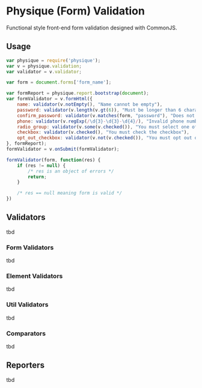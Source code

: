 # Physique (Form) Validation

Functional style front-end form validation designed with CommonJS.

## Usage

```js
var physique = require('physique');
var v = physique.validation;
var validator = v.validator;

var form = document.forms['form_name'];

var formReport = physique.report.bootstrap(document);
var formValidator = v.formHtml({
    name: validator(v.notEmpty(), "Name cannot be empty"),
    password: validator(v.length(v.gt(6)), "Must be longer than 6 characters"),
    confirm_password: validator(v.matches(form, "password"), "Does not equal password"),
    phone: validator(v.regExp(/\d{3}-\d{3}-\d{4}/), "Invalid phone number. xxx-xxx-xxxx"),
    radio_group: validator(v.some(v.checked()), "You must select one of the options"),
    checkbox: validator(v.checked(), "You must check the checkbox"),
    opt_out_checkbox: validator(v.not(v.checked()), "You must opt out of this checkbox"),
}, formReport);
formValidator = v.onSubmit(formValidator);

formValidator(form, function(res) {
    if (res != null) {
        /* res is an object of errors */
        return;
    }

    /* res == null meaning form is valid */
})
```

## Validators

tbd

### Form Validators

tbd

### Element Validators

tbd

### Util Validators

tbd

### Comparators

tbd

## Reporters

tbd
